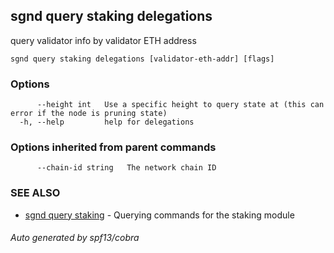 ## sgnd query staking delegations

query validator info by validator ETH address

```
sgnd query staking delegations [validator-eth-addr] [flags]
```

### Options

```
      --height int   Use a specific height to query state at (this can error if the node is pruning state)
  -h, --help         help for delegations
```

### Options inherited from parent commands

```
      --chain-id string   The network chain ID
```

### SEE ALSO

* [sgnd query staking](sgnd_query_staking.md)	 - Querying commands for the staking module

###### Auto generated by spf13/cobra
